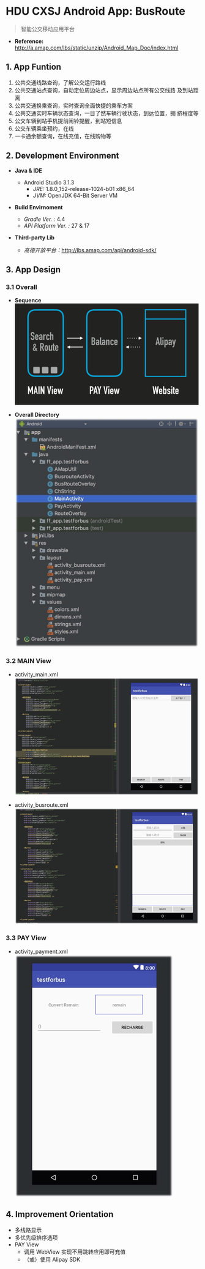 # HDU CXSJ Android App: BusRoute
> 智能公交移动应用平台

- **Reference:** <http://a.amap.com/lbs/static/unzip/Android_Map_Doc/index.html>

## 1. App Funtion
	
1. 公共交通线路查询，了解公交运行路线
2. 公共交通站点查询，自动定位周边站点，显示周边站点所有公交线路
及到站距离
3. 公共交通换乘查询，实时查询全面快捷的乘车方案
4. 公共交通实时车辆状态查询，一目了然车辆行驶状态，到达位置，拥
挤程度等
5. 公交车辆到站手机提前闹铃提醒，到站短信息
6. 公交车辆乘坐预约，在线
7. 一卡通余额查询，在线充值，在线购物等
  
## 2. Development Environment

- **Java & IDE**
	- Android Studio 3.1.3
		- *JRE:* 1.8.0_152-release-1024-b01 x86_64
		- *JVM:* OpenJDK 64-Bit Server VM 

- **Build Envirnoment**
	- *Gradle Ver. :* 4.4
	- *API Platform Ver. :* 27 & 17

- **Third-party Lib**
	- *高德开放平台：*<http://lbs.amap.com/api/android-sdk/>

## 3. App Design
### 3.1 Overall

- **Sequence**
    ![OverallScreenshot](media/OverallScreenshot.png)


- **Overall Directory**
    ![7E83203F-7AB3-46A9-825F-AE556501D850](media/7E83203F-7AB3-46A9-825F-AE556501D850.png)


### 3.2 MAIN View

- activity_main.xml
    ![99572E33-C306-4B6C-8975-94A57728E131](media/99572E33-C306-4B6C-8975-94A57728E131.png)

- activity_busroute.xml
    ![E3DA81EE-47B0-49EC-BA76-FDC4D62633](media/E3DA81EE-47B0-49EC-BA76-FDC4D62633C8.png)


### 3.3 PAY View

- activity_payment.xml
    ![6D87122D-7AC3-4E3D-AEDD-A09C03E95E](media/6D87122D-7AC3-4E3D-AEDD-A09C03E95EC8.png)



## 4. Improvement Orientation
- 多线路显示
- 多优先级排序选项
- PAY View 
	- 调用 WebView 实现不用跳转应用即可充值
	- （或）使用 Alipay SDK 


